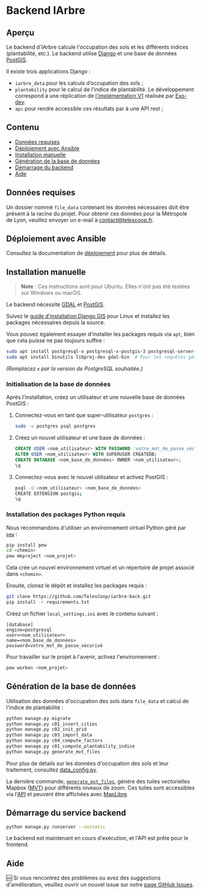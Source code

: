 # Backend IArbre

## Aperçu

Le backend d'IArbre calcule l'occupation des sols et les différents indices (plantabilité, etc.).
Le backend utilise [Django](https://www.djangoproject.com/) et une base de données [PostGIS](https://postgis.net/).

Il existe trois applications Django :

- `iarbre_data` pour les calculs d’occupation des sols ;
- `plantability` pour le calcul de l'indice de plantabilité. Le développement correspond à une réplication de [l'implémentation V1](https://forge.grandlyon.com/erasme/script-recalcul-calque) réalisée par [Exo-dev](https://exo-dev.fr/).
- `api` pour rendre accessible ces résultats par à une API rest ;

## Contenu

- [Données requises](#donnees-requises)
- [Déploiement avec Ansible](#deploiement-avec-ansible)
- [Installation manuelle](#installation-manuelle)
- [Génération de la base de données](#generation-de-la-base-de-donnees)
- [Démarrage du backend](#demarrage-du-service-backend)
- [Aide](#aide)

## Données requises

Un dossier nommé `file_data` contenant les données nécessaires doit être présent à la racine du projet.
Pour obtenir ces données pour la Métropole de Lyon, veuillez envoyer un e-mail à [contact@telescoop.fr](mailto:contact@telescoop.fr).

## Déploiement avec Ansible

Consultez la documentation de [déploiement](https://docs.iarbre.fr/deploy/) pour plus de détails.

## Installation manuelle

> **Note** : Ces instructions sont pour Ubuntu. Elles n'ont pas été testées sur Windows ou macOS.

Le backend nécessite [GDAL](https://gdal.org/en/stable/) et [PostGIS](https://postgis.net/).

Suivez le [guide d'installation Django GIS](https://docs.djangoproject.com/en/5.1/ref/contrib/gis/install/postgis/) pour Linux et installez les packages nécessaires depuis la source.

Vous pouvez également essayer d'installer les packages requis via `apt`, bien que cela puisse ne pas toujours suffire :

```bash
sudo apt install postgresql-x postgresql-x-postgis-3 postgresql-server-dev-x python3-psycopg2
sudo apt install binutils libproj-dev gdal-bin  # Pour les requêtes géographiques
```

_(Remplacez `x` par la version de PostgreSQL souhaitée.)_

### Initialisation de la base de données

Après l'installation, créez un utilisateur et une nouvelle base de données PostGIS :

1. Connectez-vous en tant que super-utilisateur `postgres` :

   ```bash
   sudo -u postgres psql postgres
   ```

2. Créez un nouvel utilisateur et une base de données :

   ```sql
   CREATE USER <nom_utilisateur> WITH PASSWORD 'votre_mot_de_passe_sécurisé';
   ALTER USER <nom_utilisateur> WITH SUPERUSER CREATEDB;
   CREATE DATABASE <nom_base_de_données> OWNER <nom_utilisateur>;
   \q
   ```

3. Connectez-vous avec le nouvel utilisateur et activez PostGIS :
   ```bash
   psql -U <nom_utilisateur> <nom_base_de_données>
   CREATE EXTENSION postgis;
   \q
   ```

### Installation des packages Python requis

Nous recommandons d'utiliser un environnement virtuel Python géré par [`pew`](https://github.com/pew-org/pew) :

```bash
pip install pew
cd <chemin>
pew mkproject <nom_projet>
```

Cela crée un nouvel environnement virtuel et un répertoire de projet associé dans `<chemin>`.

Ensuite, clonez le dépôt et installez les packages requis :

```bash
git clone https://github.com/TelesCoop/iarbre-back.git
pip install -r requirements.txt
```

Créez un fichier `local_settings.ini` avec le contenu suivant :

```
[database]
engine=postgresql
user=<nom_utilisateur>
name=<nom_base_de_données>
password=votre_mot_de_passe_sécurisé
```

Pour travailler sur le projet à l'avenir, activez l'environnement :

```bash
pew workon <nom_projet>
```

## Génération de la base de données

Utilisation des données d'occupation des sols dans `file_data` et calcul de l'indice de plantabilité :

```bash
python manage.py migrate
python manage.py c01_insert_cities
python manage.py c02_init_grid
python manage.py c03_import_data
python manage.py c04_compute_factors
python manage.py c01_compute_plantability_indice
python manage.py generate_mvt_files
```

Pour plus de détails sur les données d'occupation des sols et leur traitement, consultez [data_config.py](https://github.com/TelesCoop/iarbre/blob/main/back/iarbre_data/data_config.py).

La dernière commande, [`generate_mvt_files`](https://github.com/TelesCoop/iarbre/blob/main/back/api/management/commands/generate_mvt_files.py),
génère des tuiles vectorielles Mapbox ([MVT](https://gdal.org/en/stable/drivers/vector/mvt.html)) pour différents niveaux de zoom.
Ces tuiles sont accessibles via l'[API](https://github.com/TelesCoop/iarbre/blob/main/back/api/views.py) et peuvent être
affichées avec [MapLibre](https://maplibre.org/).

## Démarrage du service backend

```bash
python manage.py runserver --nostatic
```

Le backend est maintenant en cours d'exécution, et l'API est prête pour le frontend.

## Aide

🆘 Si vous rencontrez des problèmes ou avez des suggestions d'amélioration, veuillez ouvrir un nouvel issue sur notre [page GitHub Issues](https://github.com/TelesCoop/iarbre/issues).
